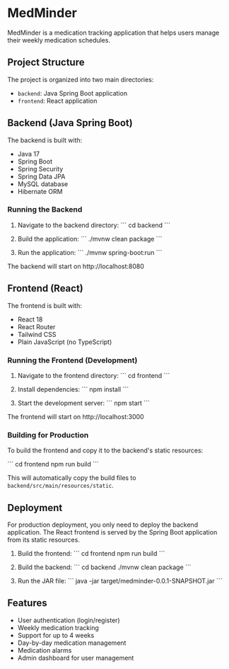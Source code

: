 # MedMinder

MedMinder is a medication tracking application that helps users manage their weekly medication schedules.

## Project Structure

The project is organized into two main directories:

- `backend`: Java Spring Boot application
- `frontend`: React application

## Backend (Java Spring Boot)

The backend is built with:

- Java 17
- Spring Boot
- Spring Security
- Spring Data JPA
- MySQL database
- Hibernate ORM

### Running the Backend

1. Navigate to the backend directory:
   \`\`\`
   cd backend
   \`\`\`

2. Build the application:
   \`\`\`
   ./mvnw clean package
   \`\`\`

3. Run the application:
   \`\`\`
   ./mvnw spring-boot:run
   \`\`\`

The backend will start on http://localhost:8080

## Frontend (React)

The frontend is built with:

- React 18
- React Router
- Tailwind CSS
- Plain JavaScript (no TypeScript)

### Running the Frontend (Development)

1. Navigate to the frontend directory:
   \`\`\`
   cd frontend
   \`\`\`

2. Install dependencies:
   \`\`\`
   npm install
   \`\`\`

3. Start the development server:
   \`\`\`
   npm start
   \`\`\`

The frontend will start on http://localhost:3000

### Building for Production

To build the frontend and copy it to the backend's static resources:

\`\`\`
cd frontend
npm run build
\`\`\`

This will automatically copy the build files to `backend/src/main/resources/static`.

## Deployment

For production deployment, you only need to deploy the backend application. The React frontend is served by the Spring Boot application from its static resources.

1. Build the frontend:
   \`\`\`
   cd frontend
   npm run build
   \`\`\`

2. Build the backend:
   \`\`\`
   cd backend
   ./mvnw clean package
   \`\`\`

3. Run the JAR file:
   \`\`\`
   java -jar target/medminder-0.0.1-SNAPSHOT.jar
   \`\`\`

## Features

- User authentication (login/register)
- Weekly medication tracking
- Support for up to 4 weeks
- Day-by-day medication management
- Medication alarms
- Admin dashboard for user management
